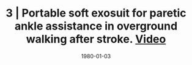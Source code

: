 ---
title: "3 | Portable soft exosuit for paretic ankle assistance in overground walking after stroke. [Video](https://www.youtube.com/watch?v=5TnZpTCH7_w&ab_channel=DynamicWalking2018)"
collection: publications
permalink: /publication/CO-3
date: 1980-01-03
venue: 'Engineering'
citation: 'Bae J., Siviy C, Rouleau M., Menard N., O’Donnell K., Galiana .I, Athanassiu M., Ryan D., Sloot L.,  <b>Kudzia P.</b>,, Ellis TD., Awad LN., Walsh CJ. (Platform) Portable soft exosuit for paretic ankle assistance in overground walking after stroke. <i>Dynamic Walking.Pensacola</i>, Florida, USA. <b>2017</b>'
---
